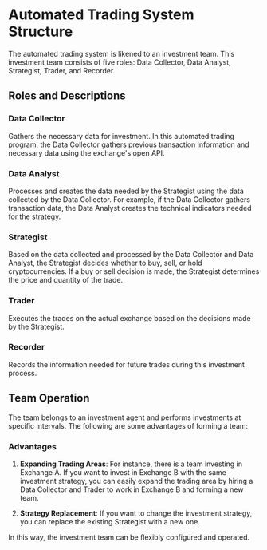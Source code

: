 # Automated Trading System Structure

The automated trading system is likened to an investment team. This investment team consists of five roles: Data Collector, Data Analyst, Strategist, Trader, and Recorder.

## Roles and Descriptions

### Data Collector
Gathers the necessary data for investment. In this automated trading program, the Data Collector gathers previous transaction information and necessary data using the exchange's open API.

### Data Analyst
Processes and creates the data needed by the Strategist using the data collected by the Data Collector. For example, if the Data Collector gathers transaction data, the Data Analyst creates the technical indicators needed for the strategy.

### Strategist
Based on the data collected and processed by the Data Collector and Data Analyst, the Strategist decides whether to buy, sell, or hold cryptocurrencies. If a buy or sell decision is made, the Strategist determines the price and quantity of the trade.

### Trader
Executes the trades on the actual exchange based on the decisions made by the Strategist.

### Recorder
Records the information needed for future trades during this investment process.

## Team Operation

The team belongs to an investment agent and performs investments at specific intervals. The following are some advantages of forming a team:

### Advantages

1. **Expanding Trading Areas**: For instance, there is a team investing in Exchange A. If you want to invest in Exchange B with the same investment strategy, you can easily expand the trading area by hiring a Data Collector and Trader to work in Exchange B and forming a new team.

2. **Strategy Replacement**: If you want to change the investment strategy, you can replace the existing Strategist with a new one.

In this way, the investment team can be flexibly configured and operated.